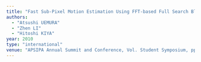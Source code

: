 ```yaml
---
title: "Fast Sub-Pixel Motion Estimation Using FFT-based Full Search Block Matching"
authors:
  - "Atsushi UEMURA"
  - "Zhen LI"
  - "Hitoshi KIYA"
year: 2010
type: "international"
venue: "APSIPA Annual Summit and Conference, Vol. Student Symposium, pp. 29-29, Biopolis, Singapore, 2010-12-15."
---
```


